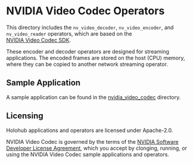 # NVIDIA Video Codec Operators

This directory includes the `nv_video_decoder`, `nv_video_encoder`, and `nv_video_reader` operators, which are based on the  
[NVIDIA Video Codec SDK](https://developer.nvidia.com/video-codec-sdk).

These encoder and decoder operators are designed for streaming applications. The encoded frames are stored on the host (CPU) 
memory, where they can be copied to another network streaming operator.

## Sample Application

A sample application can be found in the [nvidia_video_codec](../../applications/nvidia_video_codec/python/README.md) directory.

## Licensing

Holohub applications and operators are licensed under Apache-2.0.

NVIDIA Video Codec is governed by the terms of the [NVIDIA Software Developer License Agreement](https://developer.nvidia.com/designworks/sdk-samples-tools-software-license-agreement), which you accept by clonging, running, or using the NVIDIA Video Codec sample applications and operators.
